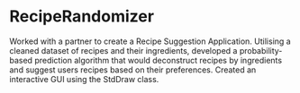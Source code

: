 # RecipeRandomizer
Worked with a partner to create a Recipe Suggestion Application. Utilising a cleaned dataset of recipes and their ingredients, developed a probability-based prediction algorithm that would deconstruct recipes by ingredients and suggest users recipes based on their preferences. Created an interactive GUI using the StdDraw class.
